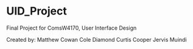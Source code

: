 UID_Project
===========

Final Project for ComsW4170, User Interface Design

Created by:
Matthew Cowan
Cole Diamond
Curtis Cooper
Jervis Muindi